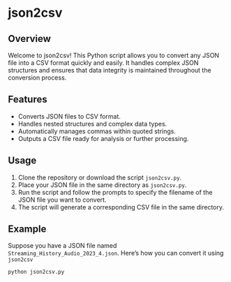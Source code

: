 # json2csv

## Overview
Welcome to json2csv! This Python script allows you to convert any JSON file into a CSV format quickly and easily. It handles complex JSON structures and ensures that data integrity is maintained throughout the conversion process.

## Features
- Converts JSON files to CSV format.
- Handles nested structures and complex data types.
- Automatically manages commas within quoted strings.
- Outputs a CSV file ready for analysis or further processing.

## Usage
1. Clone the repository or download the script `json2csv.py`.
2. Place your JSON file in the same directory as `json2csv.py`.
3. Run the script and follow the prompts to specify the filename of the JSON file you want to convert.
4. The script will generate a corresponding CSV file in the same directory.

## Example
Suppose you have a JSON file named `Streaming_History_Audio_2023_4.json`. Here’s how you can convert it using `json2csv`

```bash
python json2csv.py

